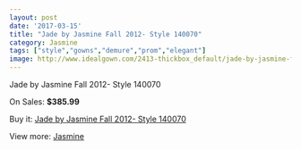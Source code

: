 ```yaml
---
layout: post
date: '2017-03-15'
title: "Jade by Jasmine Fall 2012- Style 140070"
category: Jasmine
tags: ["style","gowns","demure","prom","elegant"]
image: http://www.idealgown.com/2413-thickbox_default/jade-by-jasmine-fall-2012-style-140070.jpg
---
```

Jade by Jasmine Fall 2012- Style 140070

On Sales: **$385.99**
<a href="https://www.idealgown.com/en/jasmine/1132-jade-by-jasmine-fall-2012-style-140070.html"><amp-img layout="responsive" width="600" height="600" src="//www.idealgown.com/2413-thickbox_default/jade-by-jasmine-fall-2012-style-140070.jpg" alt="Jade by Jasmine Fall 2012- Style 140070 0" /></a>
<a href="https://www.idealgown.com/en/jasmine/1132-jade-by-jasmine-fall-2012-style-140070.html"><amp-img layout="responsive" width="600" height="600" src="//www.idealgown.com/2414-thickbox_default/jade-by-jasmine-fall-2012-style-140070.jpg" alt="Jade by Jasmine Fall 2012- Style 140070 1" /></a>

Buy it: [Jade by Jasmine Fall 2012- Style 140070](https://www.idealgown.com/en/jasmine/1132-jade-by-jasmine-fall-2012-style-140070.html "Jade by Jasmine Fall 2012- Style 140070")

View more: [Jasmine](https://www.idealgown.com/en/14-jasmine "Jasmine")